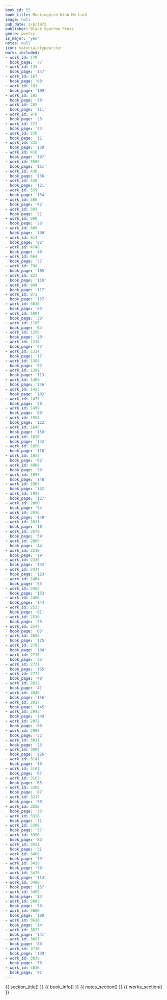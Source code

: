 ```yaml
---
book_id: 55
book_title: Mockingbird Wish Me Luck
image: null
pub_date: 1/6/1972
publisher: Black Sparrow Press
genre: poetry
is_major: 'yes'
notes: null
icon: material/typewriter
works_included:
- work_id: 170
  book_page: '77'
- work_id: 135
  book_page: '147'
- work_id: 167
  book_page: '60'
- work_id: 183
  book_page: '109'
- work_id: 185
  book_page: '38'
- work_id: 205
  book_page: '111'
- work_id: 978
  book_page: '23'
- work_id: 273
  book_page: '73'
- work_id: 276
  book_page: '11'
- work_id: 333
  book_page: '138'
- work_id: 416
  book_page: '107'
- work_id: 5565
  book_page: '151'
- work_id: 430
  book_page: '136'
- work_id: 536
  book_page: '121'
- work_id: 559
  book_page: '134'
- work_id: 586
  book_page: '42'
- work_id: 593
  book_page: '21'
- work_id: 600
  book_page: '28'
- work_id: 609
  book_page: '100'
- work_id: 614
  book_page: '82'
- work_id: 4748
  book_page: '46'
- work_id: 664
  book_page: '37'
- work_id: 798
  book_page: '105'
- work_id: 823
  book_page: '110'
- work_id: 849
  book_page: '117'
- work_id: 871
  book_page: '137'
- work_id: 3016
  book_page: '85'
- work_id: 1094
  book_page: '30'
- work_id: 1105
  book_page: '64'
- work_id: 1295
  book_page: '20'
- work_id: 1318
  book_page: '43'
- work_id: 1324
  book_page: '17'
- work_id: 1389
  book_page: '72'
- work_id: 1399
  book_page: '113'
- work_id: 1409
  book_page: '146'
- work_id: 1423
  book_page: '102'
- work_id: 1475
  book_page: '48'
- work_id: 1499
  book_page: '80'
- work_id: 1594
  book_page: '122'
- work_id: 1645
  book_page: '159'
- work_id: 1820
  book_page: '142'
- work_id: 1850
  book_page: '118'
- work_id: 1854
  book_page: '62'
- work_id: 4986
  book_page: '29'
- work_id: 1957
  book_page: '148'
- work_id: 1967
  book_page: '132'
- work_id: 1992
  book_page: '127'
- work_id: 2000
  book_page: '54'
- work_id: 2016
  book_page: '140'
- work_id: 2031
  book_page: '18'
- work_id: 2070
  book_page: '59'
- work_id: 2085
  book_page: '44'
- work_id: 2216
  book_page: '19'
- work_id: 2336
  book_page: '133'
- work_id: 2434
  book_page: '123'
- work_id: 2464
  book_page: '55'
- work_id: 2482
  book_page: '153'
- work_id: 2486
  book_page: '144'
- work_id: 2533
  book_page: '81'
- work_id: 2536
  book_page: '25'
- work_id: 2547
  book_page: '63'
- work_id: 2682
  book_page: '125'
- work_id: 2703
  book_page: '104'
- work_id: 2715
  book_page: '33'
- work_id: 2731
  book_page: '155'
- work_id: 2772
  book_page: '40'
- work_id: 2832
  book_page: '41'
- work_id: 2846
  book_page: '156'
- work_id: 2917
  book_page: '145'
- work_id: 2943
  book_page: '149'
- work_id: 2972
  book_page: '88'
- work_id: 2985
  book_page: '52'
- work_id: 3011
  book_page: '23'
- work_id: 3084
  book_page: '126'
- work_id: 3141
  book_page: '16'
- work_id: 3161
  book_page: '67'
- work_id: 3163
  book_page: '65'
- work_id: 3206
  book_page: '87'
- work_id: 3217
  book_page: '58'
- work_id: 3256
  book_page: '35'
- work_id: 3328
  book_page: '71'
- work_id: 3386
  book_page: '57'
- work_id: 3390
  book_page: '83'
- work_id: 3411
  book_page: '31'
- work_id: 3408
  book_page: '39'
- work_id: 3438
  book_page: '78'
- work_id: 3479
  book_page: '114'
- work_id: 3480
  book_page: '157'
- work_id: 3495
  book_page: '13'
- work_id: 3603
  book_page: '50'
- work_id: 3606
  book_page: '108'
- work_id: 3616
  book_page: '14'
- work_id: 3677
  book_page: '141'
- work_id: 3697
  book_page: '86'
- work_id: 3710
  book_page: '139'
- work_id: 3830
  book_page: '76'
- work_id: 4016
  book_page: '91'
---
```


{{ section_title() }}
{{ book_info() }}
{{ notes_section() }}
{{ works_section() }}
